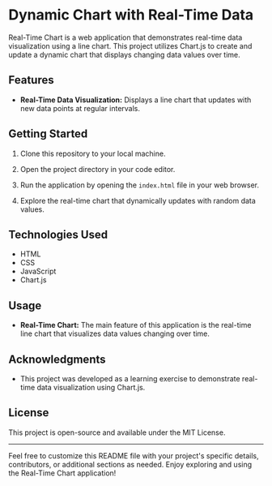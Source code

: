 
# Dynamic Chart with Real-Time Data 

Real-Time Chart is a web application that demonstrates real-time data visualization using a line chart. This project utilizes Chart.js to create and update a dynamic chart that displays changing data values over time.


## Features

- **Real-Time Data Visualization:** Displays a line chart that updates with new data points at regular intervals.

## Getting Started

1. Clone this repository to your local machine.

2. Open the project directory in your code editor.

3. Run the application by opening the `index.html` file in your web browser.

4. Explore the real-time chart that dynamically updates with random data values.

## Technologies Used

- HTML
- CSS
- JavaScript
- Chart.js

## Usage

- **Real-Time Chart:** The main feature of this application is the real-time line chart that visualizes data values changing over time.


## Acknowledgments

- This project was developed as a learning exercise to demonstrate real-time data visualization using Chart.js.

## License

This project is open-source and available under the MIT License.

---

Feel free to customize this README file with your project's specific details, contributors, or additional sections as needed. Enjoy exploring and using the Real-Time Chart application!
